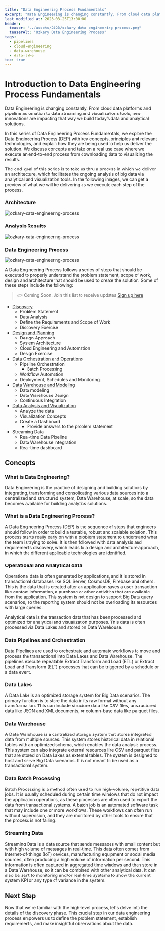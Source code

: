 ```yaml
---
title: "Data Engineering Process Fundamentals"
excerpt: "Data Engineering is changing constantly. From cloud data platforms and pipeline automation to data streaming and visualizations tools, new innovations are impacting that way we build today’s data and analytical solutions. This is an overview of Data Engineering Process with hands-on code samples."
last_modified_at: 2023-03-25T13:00:00
header:
  teaser: "../assets/2023/ozkary-data-engineering-process.png"
  teaserAlt: "Ozkary Data Engineering Process"
tags: 
  - pipelines  
  - cloud-engineering
  - data-warehouse
  - data-lake
toc: true
---
```

# Introduction to Data Engineering Process Fundamentals 

Data Engineering is changing constantly. From cloud data platforms and pipeline automation to data streaming and visualizations tools, new innovations are impacting that way we build today’s data and analytical solutions. 

In this series of Data Engineering Process Fundamentals, we explore the Data Engineering Process (DEP) with key concepts, principles and relevant technologies, and explain how they are being used to help us deliver the solution. We discuss concepts and take on a real use case where we execute an end-to-end process from downloading data to visualizing the results. 

The end-goal of this series is to take us thru a process in which we deliver an architecture, which facilitates the ongoing analysis of big data via analytical and visualization tools. In the following images, we can get a preview of what we will be delivering as we execute each step of the process. 

### Architecture
![ozkary-data-engineering-process](images/ozkary-data-engineering-process-architecture.png "Data Engineering Process - Overview")

### Analysis Results
![ozkary-data-engineering-process](images/ozkary-data-engineering-process-dashboard.png "Data Engineering Process - Overview")

### Data Engineering Process

![ozkary-data-engineering-process](images/ozkary-data-engineering-process.png "Data Engineering Process - Overview")

A Data Engineering Process follows a series of steps that should be executed to properly understand the problem statement, scope of work, design and architecture that should be used to create the solution. Some of these steps include the following:

> 👉 Coming Soon. Join this list to receive updates [Sign up here](https://maven.com/forms/56ae79)

- [Discovery](//www.ozkary.dev/data-engineering-process-fundamentals-discovery/)
  - Problem Statement
  - Data Analysis
  - Define the Requirements and Scope of Work
  - Discovery Exercise
- [Design and Planning](//www.ozkary.dev/data-engineering-process-fundamentals-design-planning/)
  - Design Approach
  - System Architecture
  - Cloud Engineering and Automation
  - Design Exercise
- [Data Orchestration and Operations](//www.ozkary.dev/data-engineering-process-fundamentals-pipeline-orchestration/)
  - Pipeline Orchestration
    - Batch Processing
  - Workflow Automation
  - Deployment, Schedules and Monitoring
- [Data Warehouse and Modeling](//www.ozkary.dev/data-engineering-process-fundamentals-data-warehouse-transformation/)
  - Data modeling
  - Data Warehouse Design
  - Continuous Integration
- [Data Analysis and Visualization](//www.ozkary.dev/data-engineering-process-fundamentals-data-analysis-visualization/)
  - Analyze the data
  - Visualization Concepts
  - Create a Dashboard
    - Provide answers to the problem statement
- Streaming Data
  - Real-time Data Pipeline
  - Data Warehouse Integration
  - Real-time dashboard
  
## Concepts 

### What is Data Engineering?

Data Engineering is the practice of designing and building solutions by integrating, transforming and consolidating various data sources into a centralized and structured system, Data Warehouse, at scale, so the data becomes available for building analytics solutions.

### What is a Data Engineering Process?

A Data Engineering Process (DEP) is the sequence of steps that engineers should follow in order to build a testable, robust and scalable solution. This process starts really early on with a problem statement to understand what the team is trying to solve. It is then followed with data analysis and requirements discovery, which leads to a design and architecture approach, in which the different applicable technologies are identified.

### Operational and Analytical data

Operational data is often generated by applications, and it is stored in transactional databases like SQL Server, CosmosDB, Firebase and others. This is the data that is created after an application saves a user transaction like contact information, a purchase or other activities that are available from the application. This system is not design to support Big Data query scenarios, so the reporting system should not be overloading its resources with large queries.

Analytical data is the transaction data that has been processed and optimized for analytical and visualization purposes. This data is often processed via Data Lakes and stored on Data Warehouse.

### Data Pipelines and Orchestration

Data Pipelines are used to orchestrate and automate workflows to move and process the transactional into Data Lakes and Data Warehouse. The pipelines execute repeatable Extract Transform and Load (ETL) or Extract Load and Transform (ELT) processes that can be triggered by a schedule or a data event. 

### Data Lakes

A Data Lake is an optimized storage system for Big Data scenarios. The primary function is to store the data in its raw format without any transformation. This can include structure data like CSV files, unstructured data like JSON and XML documents, or column-base data like parquet files.

### Data Warehouse

A Data Warehouse is a centralized storage system that stores integrated data from multiple sources. This system stores historical data in relational tables with an optimized schema, which enables the data analysis process. This system can also integrate external resources like CSV and parquet files that are stored on Data Lakes as external tables. The system is designed to host and serve Big Data scenarios. It is not meant to be used as a transactional system. 

### Data Batch Processing

Batch Processing is a method often used to run high-volume, repetitive data jobs. It is usually scheduled during certain time windows that do not impact the application operations, as these processes are often used to export the data from transactional systems.  A batch job is an automated software task that may include one or more workflows. These workflows can often run without supervision, and they are monitored by other tools to ensure that the process is not failing. 

### Streaming Data

Streaming Data is a data source that sends messages with small content but with high volume of messages in real-time. This data often comes from Internet-of-things (IoT) devices, manufacturing equipment or social media sources, often producing a high volume of information per second. This information is often captured in aggregated time windows and then store in a Data Warehouse, so it can be combined with other analytical data. It can also be sent to monitoring and/or real-time systems to show the current system KPI or any type of variance in the system.

## Next Step

Now that we're familiar with the high-level process, let's delve into the details of the discovery phase. This crucial step in our data engineering process empowers us to define the problem statement, establish requirements, and make insightful observations about the data.
